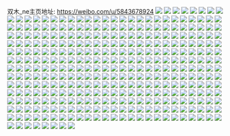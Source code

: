 双木_ne主页地址: https://weibo.com/u/5843678924 
![](https://wx4.sinaimg.cn/mw2000/006nttPSgy1h93rbs2fnyj323u2t4e81.jpg) 
![](https://wx4.sinaimg.cn/mw2000/006nttPSgy1h93rbtpjhnj32c02paqv5.jpg) 
![](https://wx4.sinaimg.cn/mw2000/006nttPSgy1h93rbuozdfj32782xnhdt.jpg) 
![](https://wx4.sinaimg.cn/mw2000/006nttPSgy1h93rbxs7jfj325637k4qr.jpg) 
![](https://wx4.sinaimg.cn/mw2000/006nttPSgy1h8ugyv2bpij32c0340e83.jpg) 
![](https://wx4.sinaimg.cn/mw2000/006nttPSgy1h8ugzl1ykpj32c0340qv8.jpg) 
![](https://wx4.sinaimg.cn/mw2000/006nttPSgy1h8uh073iwnj32c0340qv7.jpg) 
![](https://wx4.sinaimg.cn/mw2000/006nttPSgy1h8uh1ha5obj32c0340hdw.jpg) 
![](https://wx4.sinaimg.cn/mw2000/006nttPSgy1h8uh1ocwf0j32c0340b2b.jpg) 
![](https://wx4.sinaimg.cn/mw2000/006nttPSgy1h8uh1s4coxj31sc2dskjl.jpg) 
![](https://wx4.sinaimg.cn/mw2000/006nttPSgy1h8uh1wccfkj31sc2dsu0x.jpg) 
![](https://wx4.sinaimg.cn/mw2000/006nttPSgy1h8ugybcxlsj31sc2dsu0x.jpg) 
![](https://wx4.sinaimg.cn/mw2000/006nttPSgy1h8uh244jgxj32c03401l0.jpg) 
![](https://wx4.sinaimg.cn/mw2000/006nttPSgy1h8uh2cr3b6j32c0340qv8.jpg) 
![](https://wx4.sinaimg.cn/mw2000/006nttPSgy1h8uh2iv17rj32c03407wj.jpg) 
![](https://wx4.sinaimg.cn/mw2000/006nttPSgy1h8isb7mdmlj32c0389e82.jpg) 
![](https://wx4.sinaimg.cn/mw2000/006nttPSgy1h8isbgz68jj32c0369u10.jpg) 
![](https://wx4.sinaimg.cn/mw2000/006nttPSgy1h8isbnt8gij31rx340x6q.jpg) 
![](https://wx4.sinaimg.cn/mw2000/006nttPSgy1h8isbtxs0dj31yk2vtx6p.jpg) 
![](https://wx4.sinaimg.cn/mw2000/006nttPSgy1h8hp5nnom0j329w2x8hdu.jpg) 
![](https://wx4.sinaimg.cn/mw2000/006nttPSgy1h8hp5pyudpj323s2nkb2a.jpg) 
![](https://wx4.sinaimg.cn/mw2000/006nttPSgy1h8hp5v1i8pj329f32ab2b.jpg) 
![](https://wx4.sinaimg.cn/mw2000/006nttPSgy1h8hp60bpr2j32c03401l0.jpg) 
![](https://wx4.sinaimg.cn/mw2000/006nttPSgy1h8hp647z8cj32c03407wj.jpg) 
![](https://wx4.sinaimg.cn/mw2000/006nttPSgy1h8hp6fh658j30n00vlwnn.jpg) 
![](https://wx4.sinaimg.cn/mw2000/006nttPSgy1h8hp6fxcitj30n00w0dn6.jpg) 
![](https://wx4.sinaimg.cn/mw2000/006nttPSgy1h83w5dkurtj32c0340hdw.jpg) 
![](https://wx4.sinaimg.cn/mw2000/006nttPSgy1h83w5mx5qlj32c0340qv8.jpg) 
![](https://wx4.sinaimg.cn/mw2000/006nttPSgy1h83w5u31pkj31401e0kap.jpg) 
![](https://wx4.sinaimg.cn/mw2000/006nttPSgy1h83w5s2cd7j32c03407wk.jpg) 
![](https://wx4.sinaimg.cn/mw2000/006nttPSgy1h83w5vlmnqj31401e0awy.jpg) 
![](https://wx4.sinaimg.cn/mw2000/006nttPSgy1h83w5fnbg2j326b2ygx6q.jpg) 
![](https://wx4.sinaimg.cn/mw2000/006nttPSgy1h83w585pw0j31401dv7g5.jpg) 
![](https://wx4.sinaimg.cn/mw2000/006nttPSgy1h83w5su3m2j31401e07jc.jpg) 
![](https://wx4.sinaimg.cn/mw2000/006nttPSgy1h7ozjk3tggj317336cx6p.jpg) 
![](https://wx4.sinaimg.cn/mw2000/006nttPSgy1h7ozjmgbh4j30xc3z0x6p.jpg) 
![](https://wx4.sinaimg.cn/mw2000/006nttPSgy1h7ozjp84c0j30z436chdu.jpg) 
![](https://wx4.sinaimg.cn/mw2000/006nttPSgy1h7ozjqlpbmj32982wcu0x.jpg) 
![](https://wx4.sinaimg.cn/mw2000/006nttPSgy1h7ozjscl61j31y22qde82.jpg) 
![](https://wx4.sinaimg.cn/mw2000/006nttPSgy1h7ozjvcu3fj31vj2nsx6p.jpg) 
![](https://wx4.sinaimg.cn/mw2000/006nttPSgy1h7ozjykr1ij325b2trkjm.jpg) 
![](https://wx4.sinaimg.cn/mw2000/006nttPSgy1h7ozk3kk8gj32c0340hdv.jpg) 
![](https://wx4.sinaimg.cn/mw2000/006nttPSgy1h7ozk5e1jyj32032qqb2a.jpg) 
![](https://wx4.sinaimg.cn/mw2000/006nttPSgy1h7ozk8cg0bj31o0280x6p.jpg) 
![](https://wx4.sinaimg.cn/mw2000/006nttPSgy1h7ozkd3efdj31sc2ds1ky.jpg) 
![](https://wx4.sinaimg.cn/mw2000/006nttPSgy1h7lblywy13j32c0341qv7.jpg) 
![](https://wx4.sinaimg.cn/mw2000/006nttPSgy1h7lbm1rvhej32c035d1l0.jpg) 
![](https://wx4.sinaimg.cn/mw2000/006nttPSgy1h7lbm585ulj32c0340x6r.jpg) 
![](https://wx4.sinaimg.cn/mw2000/006nttPSgy1h7lbm8vbicj32c0340u0z.jpg) 
![](https://wx4.sinaimg.cn/mw2000/006nttPSgy1h7lbmbqzeij32c0340npf.jpg) 
![](https://wx4.sinaimg.cn/mw2000/006nttPSgy1h7kyewy8lnj31zj262hdt.jpg) 
![](https://wx4.sinaimg.cn/mw2000/006nttPSgy1h7kyezezg7j323z28xqv5.jpg) 
![](https://wx4.sinaimg.cn/mw2000/006nttPSgy1h6u8uafe4pj32c0341b2b.jpg) 
![](https://wx4.sinaimg.cn/mw2000/006nttPSgy1h6u8ucuop2j32c0341x6q.jpg) 
![](https://wx4.sinaimg.cn/mw2000/006nttPSgy1h6s6usi5i2j32c0340npf.jpg) 
![](https://wx4.sinaimg.cn/mw2000/006nttPSgy1h6s6uwqxdbj326e2wjx6q.jpg) 
![](https://wx4.sinaimg.cn/mw2000/006nttPSgy1h6s6v17xxej32c0341e83.jpg) 
![](https://wx4.sinaimg.cn/mw2000/006nttPSgy1h6s6v5z5f5j32c0340e83.jpg) 
![](https://wx4.sinaimg.cn/mw2000/006nttPSgy1h6s6uo75r5j32c0341kjn.jpg) 
![](https://wx4.sinaimg.cn/mw2000/006nttPSgy1h6s6vas71bj32c0341kdr.jpg) 
![](https://wx4.sinaimg.cn/mw2000/006nttPSgy1h6s6vfonswj32c03411kz.jpg) 
![](https://wx4.sinaimg.cn/mw2000/006nttPSgy1h6s6vjtj15j32c0341qbc.jpg) 
![](https://wx4.sinaimg.cn/mw2000/006nttPSgy1h6s6vnlhyqj32c03404bf.jpg) 
![](https://wx4.sinaimg.cn/mw2000/006nttPSgy1h6qvynop8ij326t2z7hdu.jpg) 
![](https://wx4.sinaimg.cn/mw2000/006nttPSgy1h6qvyud76gj321j2tw130.jpg) 
![](https://wx4.sinaimg.cn/mw2000/006nttPSgy1h6qvyfm419j32c03411kz.jpg) 
![](https://wx4.sinaimg.cn/mw2000/006nttPSgy1h6qvz39zbaj32c03407lb.jpg) 
![](https://wx4.sinaimg.cn/mw2000/006nttPSgy1h6qvzb9ifcj32c0340qv6.jpg) 
![](https://wx4.sinaimg.cn/mw2000/006nttPSgy1h6qvzk1144j32c0340qv6.jpg) 
![](https://wx4.sinaimg.cn/mw2000/006nttPSgy1h6j7bwrlumj328c2w87wi.jpg) 
![](https://wx4.sinaimg.cn/mw2000/006nttPSgy1h6j7c60s1nj322i2ocx6p.jpg) 
![](https://wx4.sinaimg.cn/mw2000/006nttPSgy1h6j7c05db7j32c0352b29.jpg) 
![](https://wx4.sinaimg.cn/mw2000/006nttPSgy1h6j7c2ks7vj32c0340x6q.jpg) 
![](https://wx4.sinaimg.cn/mw2000/006nttPSgy1h5q1lca4nnj30n00pewlf.jpg) 
![](https://wx4.sinaimg.cn/mw2000/006nttPSgy1h4ukxaclvcj31o00p77be.jpg) 
![](https://wx4.sinaimg.cn/mw2000/006nttPSgy1h4ukx9mgp2j31o00p5wlr.jpg) 
![](https://wx4.sinaimg.cn/mw2000/006nttPSgy1h4ukx8u2y4j31o00p5wkl.jpg) 
![](https://wx4.sinaimg.cn/mw2000/006nttPSgy1h4s6t8x5q7j32br2d8b2a.jpg) 
![](https://wx4.sinaimg.cn/mw2000/006nttPSgy1h4s6tay0j2j32o03k0x6r.jpg) 
![](https://wx4.sinaimg.cn/mw2000/006nttPSgy1h4s6tdfs9nj32o03k07wl.jpg) 
![](https://wx4.sinaimg.cn/mw2000/006nttPSgy1h4s6tfviarj32dc35shdx.jpg) 
![](https://wx4.sinaimg.cn/mw2000/006nttPSgy1h4s6t1nm4rj32dc35se83.jpg) 
![](https://wx4.sinaimg.cn/mw2000/006nttPSgy1h4s6thpw5ej32dc35shdv.jpg) 
![](https://wx4.sinaimg.cn/mw2000/006nttPSgy1h4s6tjbgulj32dc35sx6q.jpg) 
![](https://wx4.sinaimg.cn/mw2000/006nttPSgy1h4s6t5i95oj32c0340x6q.jpg) 
![](https://wx4.sinaimg.cn/mw2000/006nttPSgy1h4s6tnrik3j324w31kb2d.jpg) 
![](https://wx4.sinaimg.cn/mw2000/006nttPSgy1h4s6u2l8l9j32dc35s1kz.jpg) 
![](https://wx4.sinaimg.cn/mw2000/006nttPSgy1h4ovr7qtuwj32c0340npf.jpg) 
![](https://wx4.sinaimg.cn/mw2000/006nttPSgy1h4ovuqkevgj32c0340hdv.jpg) 
![](https://wx4.sinaimg.cn/mw2000/006nttPSgy1h4ovxub3rej32c0340e85.jpg) 
![](https://wx4.sinaimg.cn/mw2000/006nttPSgy1h4ovy8ei7pj32c03407wk.jpg) 
![](https://wx4.sinaimg.cn/mw2000/006nttPSgy1h4ovxg4lkij32dc35sb2f.jpg) 
![](https://wx4.sinaimg.cn/mw2000/006nttPSgy1h4ovynoq7oj32c0340x6s.jpg) 
![](https://wx4.sinaimg.cn/mw2000/006nttPSgy1h4ovume4c0j32dc35sqv6.jpg) 
![](https://wx4.sinaimg.cn/mw2000/006nttPSgy1h4ovytghczj32dc35se83.jpg) 
![](https://wx4.sinaimg.cn/mw2000/006nttPSgy1h4ovyxm71oj32dc2q3kjm.jpg) 
![](https://wx4.sinaimg.cn/mw2000/006nttPSgy1h4nr2vuemkj335s2dcu0y.jpg) 
![](https://wx4.sinaimg.cn/mw2000/006nttPSgy1h4nr2tkcpgj32dc35sqv8.jpg) 
![](https://wx4.sinaimg.cn/mw2000/006nttPSgy1h4nr2y3krej32dc35sx6q.jpg) 
![](https://wx4.sinaimg.cn/mw2000/006nttPSgy1h4nr303gnbj32dc35shdu.jpg) 
![](https://wx4.sinaimg.cn/mw2000/006nttPSgy1h4nr2r0qwgj32dc35shdw.jpg) 
![](https://wx4.sinaimg.cn/mw2000/006nttPSgy1h4nr3cjbhhj32dc35shdv.jpg) 
![](https://wx4.sinaimg.cn/mw2000/006nttPSgy1h4myi1erfgj335s2dckjn.jpg) 
![](https://wx4.sinaimg.cn/mw2000/006nttPSgy1h4myi7ihgkj32dc35skjn.jpg) 
![](https://wx4.sinaimg.cn/mw2000/006nttPSgy1h4myi3rdnpj32dc35shdv.jpg) 
![](https://wx4.sinaimg.cn/mw2000/006nttPSgy1h4myi97q5cj32eo37ku0y.jpg) 
![](https://wx4.sinaimg.cn/mw2000/006nttPSgy1h4myhy1m89j32eo37k7wj.jpg) 
![](https://wx4.sinaimg.cn/mw2000/006nttPSgy1h4myibotp7j32dc35se83.jpg) 
![](https://wx4.sinaimg.cn/mw2000/006nttPSgy1h4myidrsuqj32dc35sx6r.jpg) 
![](https://wx4.sinaimg.cn/mw2000/006nttPSgy1h4myifrqwuj32dc35s7wj.jpg) 
![](https://wx4.sinaimg.cn/mw2000/006nttPSgy1h4myimv43mj32dc35sx6q.jpg) 
![](https://wx4.sinaimg.cn/mw2000/006nttPSgy1h4myikeru5j32dc35s1kz.jpg) 
![](https://wx4.sinaimg.cn/mw2000/006nttPSgy1h3txfipmmaj32c03414qr.jpg) 
![](https://wx4.sinaimg.cn/mw2000/006nttPSgy1h3txfm15skj32c03417wj.jpg) 
![](https://wx4.sinaimg.cn/mw2000/006nttPSgy1h3txfoxsv2j32c0341qv6.jpg) 
![](https://wx4.sinaimg.cn/mw2000/006nttPSgy1h3txfruxnej32c0340e83.jpg) 
![](https://wx4.sinaimg.cn/mw2000/006nttPSgy1h3a4jakthdj31z42vshdu.jpg) 
![](https://wx4.sinaimg.cn/mw2000/006nttPSgy1h3a4jl3dlvj32c0340u0y.jpg) 
![](https://wx4.sinaimg.cn/mw2000/006nttPSgy1h3a4jf5itpj31z42tsnpe.jpg) 
![](https://wx4.sinaimg.cn/mw2000/006nttPSgy1h3a4jpwvgtj32c03401kz.jpg) 
![](https://wx4.sinaimg.cn/mw2000/006nttPSgy1h3a4jsalq3j32c03404qq.jpg) 
![](https://wx4.sinaimg.cn/mw2000/006nttPSgy1h34h1598bcj327u340u0x.jpg) 
![](https://wx4.sinaimg.cn/mw2000/006nttPSgy1h34h176pclj31ub2x57wh.jpg) 
![](https://wx4.sinaimg.cn/mw2000/006nttPSgy1h34h1cmco1j31vb2z6u0x.jpg) 
![](https://wx4.sinaimg.cn/mw2000/006nttPSgy1h285czr5poj31wm2pzqv5.jpg) 
![](https://wx4.sinaimg.cn/mw2000/006nttPSgy1h285d2c1duj321o2q34qp.jpg) 
![](https://wx4.sinaimg.cn/mw2000/006nttPSgy1h285d5fcqzj323s2lu1ky.jpg) 
![](https://wx4.sinaimg.cn/mw2000/006nttPSgy1h0vky30pwmj32c0340e83.jpg) 
![](https://wx4.sinaimg.cn/mw2000/006nttPSgy1h0vkxzwl4jj32c0340e82.jpg) 
![](https://wx4.sinaimg.cn/mw2000/006nttPSgy1h0vkyfz9t1j32c0340e83.jpg) 
![](https://wx4.sinaimg.cn/mw2000/006nttPSgy1h0vky82mb2j33402c0x6q.jpg) 
![](https://wx4.sinaimg.cn/mw2000/006nttPSgy1h0vkyc4whgj32c0340kjo.jpg) 
![](https://wx4.sinaimg.cn/mw2000/006nttPSgy1h0vkyqdq42j32c03404qs.jpg) 
![](https://wx4.sinaimg.cn/mw2000/006nttPSgy1h0vkyu53dkj32c0340x6r.jpg) 
![](https://wx4.sinaimg.cn/mw2000/006nttPSgy1h0vkz2z0qhj32c03401l0.jpg) 
![](https://wx4.sinaimg.cn/mw2000/006nttPSgy1h0l7cbllclj32vi26unpf.jpg) 
![](https://wx4.sinaimg.cn/mw2000/006nttPSgy1h0l7cdo0zhj32c0340x6r.jpg) 
![](https://wx4.sinaimg.cn/mw2000/006nttPSgy1h0l7cfhbjuj32c035pu10.jpg) 
![](https://wx4.sinaimg.cn/mw2000/006nttPSgy1h0l7ch7m7kj32c03401kz.jpg) 
![](https://wx4.sinaimg.cn/mw2000/006nttPSgy1h0l7ciwz26j32c0340kjo.jpg) 
![](https://wx4.sinaimg.cn/mw2000/006nttPSgy1h0l7ckoy7nj32c0340x6r.jpg) 
![](https://wx4.sinaimg.cn/mw2000/006nttPSgy1h0l7cmorvaj323h1zmnpf.jpg) 
![](https://wx4.sinaimg.cn/mw2000/006nttPSgy1h09nh91fohj32c03401ky.jpg) 
![](https://wx4.sinaimg.cn/mw2000/006nttPSgy1h09nhfb7aij32c0361qv6.jpg) 
![](https://wx4.sinaimg.cn/mw2000/006nttPSgy1h09nhbzscwj32c03404qq.jpg) 
![](https://wx4.sinaimg.cn/mw2000/006nttPSgy1h09nhj64zhj32c03401l0.jpg) 
![](https://wx4.sinaimg.cn/mw2000/006nttPSgy1h09nlz7dr4j32c0340u0z.jpg) 
![](https://wx4.sinaimg.cn/mw2000/006nttPSgy1h075rqa9xij32c0340x6q.jpg) 
![](https://wx4.sinaimg.cn/mw2000/006nttPSgy1h075rssnjhj32c0340npd.jpg) 
![](https://wx4.sinaimg.cn/mw2000/006nttPSgy1h075rxdotnj32c03404qr.jpg) 
![](https://wx4.sinaimg.cn/mw2000/006nttPSgy1h075s006poj32c0340e81.jpg) 
![](https://wx4.sinaimg.cn/mw2000/006nttPSgy1h075s3jp94j32c0340qv6.jpg) 
![](https://wx4.sinaimg.cn/mw2000/006nttPSgy1h075rmudezj31o02807wh.jpg) 
![](https://wx4.sinaimg.cn/mw2000/006nttPSgy1h075s6mxdfj31o02804qp.jpg) 
![](https://wx4.sinaimg.cn/mw2000/006nttPSgy1gz2x7d9kvxj328a2z2x6p.jpg) 
![](https://wx4.sinaimg.cn/mw2000/006nttPSgy1gz2x7sgvv8j32c03401kx.jpg) 
![](https://wx4.sinaimg.cn/mw2000/006nttPSgy1gz2x7jntrjj32dc269b2b.jpg) 
![](https://wx4.sinaimg.cn/mw2000/006nttPSgy1gz2x7uzuixj32c03401ky.jpg) 
![](https://wx4.sinaimg.cn/mw2000/006nttPSgy1gz2x7mdycyj328w28wu0y.jpg) 
![](https://wx4.sinaimg.cn/mw2000/006nttPSgy1gz2x8bqw3kj32c0340b29.jpg) 
![](https://wx4.sinaimg.cn/mw2000/006nttPSgy1gz2x7oud5sj32c02c0b2a.jpg) 
![](https://wx4.sinaimg.cn/mw2000/006nttPSgy1gz2x89n9pqj32c0340u0x.jpg) 
![](https://wx4.sinaimg.cn/mw2000/006nttPSgy1gz2x8hch94j32c0340u0x.jpg) 
![](https://wx4.sinaimg.cn/mw2000/006nttPSgy1gz2x8ejmg2j32c0340e81.jpg) 
![](https://wx4.sinaimg.cn/mw2000/006nttPSgy1gz1ukqzx1yj32c0340b29.jpg) 
![](https://wx4.sinaimg.cn/mw2000/006nttPSgy1gz1ul00q74j32c03407wj.jpg) 
![](https://wx4.sinaimg.cn/mw2000/006nttPSgy1gz1ukttmd2j32c0340e81.jpg) 
![](https://wx4.sinaimg.cn/mw2000/006nttPSgy1gz1uknuev4j30n00u4n5g.jpg) 
![](https://wx4.sinaimg.cn/mw2000/006nttPSgy1gxya1dr6zej323r2uanpd.jpg) 
![](https://wx4.sinaimg.cn/mw2000/006nttPSgy1gxbgphml9mj32c0340qv6.jpg) 
![](https://wx4.sinaimg.cn/mw2000/006nttPSgy1gxbgpn0h3xj325t2cpu0x.jpg) 
![](https://wx4.sinaimg.cn/mw2000/006nttPSgy1gxbgplesqjj32c03404qr.jpg) 
![](https://wx4.sinaimg.cn/mw2000/006nttPSgy1gxbgprlichj32c03401kz.jpg) 
![](https://wx4.sinaimg.cn/mw2000/006nttPSgy1gxbgpvfxr2j323u2t4u0x.jpg) 
![](https://wx4.sinaimg.cn/mw2000/006nttPSgy1gxbgpu12o2j32c0340qv6.jpg) 
![](https://wx4.sinaimg.cn/mw2000/006nttPSgy1gxbgq2p8yuj33402c0u0y.jpg) 
![](https://wx4.sinaimg.cn/mw2000/006nttPSgy1gxbgpx37lyj32c0340npd.jpg) 
![](https://wx4.sinaimg.cn/mw2000/006nttPSgy1gxbgq0g7myj32c03404qr.jpg) 
![](https://wx4.sinaimg.cn/mw2000/006nttPSgy1gxbgq5huj5j326e28k7wh.jpg) 
![](https://wx4.sinaimg.cn/mw2000/006nttPSgy1gxbgq71jmbj33402c01kx.jpg) 
![](https://wx4.sinaimg.cn/mw2000/006nttPSgy1gxbgrpdne3j329s30a4qt.jpg) 
![](https://wx4.sinaimg.cn/mw2000/006nttPSgy1gxbgrlnvukj30uu0uuwme.jpg) 
![](https://wx4.sinaimg.cn/mw2000/006nttPSgy1gvwmhqakd7j32c02jknpe.jpg) 
![](https://wx4.sinaimg.cn/mw2000/006nttPSgy1gvwmhs0c94j326y38dkjm.jpg) 
![](https://wx4.sinaimg.cn/mw2000/006nttPSgy1gvwmhtuyb8j32bs2tk1kz.jpg) 
![](https://wx4.sinaimg.cn/mw2000/006nttPSgy1gvwmhur0x8j32c02isb29.jpg) 
![](https://wx4.sinaimg.cn/mw2000/006nttPSgy1gvwmhwt6isj33402c0b2c.jpg) 
![](https://wx4.sinaimg.cn/mw2000/006nttPSgy1gvwmhol69sj31zk1hnnpd.jpg) 
![](https://wx4.sinaimg.cn/mw2000/006nttPSgy1gvwmhyvxwhj31zk1hou0x.jpg) 
![](https://wx4.sinaimg.cn/mw2000/006nttPSgy1gvwmi39354j31zk1hnqv5.jpg) 
![](https://wx4.sinaimg.cn/mw2000/006nttPSgy1gvwmi4at2vj30v80n9q9j.jpg) 
![](https://wx4.sinaimg.cn/mw2000/006nttPSgy1gvwmi64pcfj32yo280e83.jpg) 
![](https://wx4.sinaimg.cn/mw2000/006nttPSgy1gvwmi77n4kj32522c9u0x.jpg) 
![](https://wx4.sinaimg.cn/mw2000/006nttPSgy1gvwmitt2e8j33402c04qr.jpg) 
![](https://wx4.sinaimg.cn/mw2000/006nttPSgy1gvwmivv4pij32c0340qv5.jpg) 
![](https://wx4.sinaimg.cn/mw2000/006nttPSgy1gvvg1hiyk0j328m31ukjl.jpg) 
![](https://wx4.sinaimg.cn/mw2000/006nttPSgy1gvvg18l2wuj3269340npe.jpg) 
![](https://wx4.sinaimg.cn/mw2000/006nttPSgy1gvvg1jtxqhj32c0306npd.jpg) 
![](https://wx4.sinaimg.cn/mw2000/006nttPSgy1gvvg1eomywj32bw27a7sw.jpg) 
![](https://wx4.sinaimg.cn/mw2000/006nttPSgy1gvvg15rvc9j329h2v1b29.jpg) 
![](https://wx4.sinaimg.cn/mw2000/006nttPSgy1gvvg1d5v35j323w24ve81.jpg) 
![](https://wx4.sinaimg.cn/mw2000/006nttPSgy1gvvg1lq0t2j32m726wqv5.jpg) 
![](https://wx4.sinaimg.cn/mw2000/006nttPSgy1gvvg1tgxxoj32c03404qt.jpg) 
![](https://wx4.sinaimg.cn/mw2000/006nttPSgy1gvvg1a977ej30yi184k5e.jpg) 
![](https://wx4.sinaimg.cn/mw2000/006nttPSgy1gv3osdv4otj62c0340qv502.jpg) 
![](https://wx4.sinaimg.cn/mw2000/006nttPSgy1gv3osgrl6yj62c0340e8202.jpg) 
![](https://wx4.sinaimg.cn/mw2000/006nttPSgy1gv3osip7gpj624o2u9npd02.jpg) 
![](https://wx4.sinaimg.cn/mw2000/006nttPSgy1gv3oskm8maj622928ghdt02.jpg) 
![](https://wx4.sinaimg.cn/mw2000/006nttPSgy1gv3osnd43cj62ae26qu0y02.jpg) 
![](https://wx4.sinaimg.cn/mw2000/006nttPSgy1gv3osqpxonj62c0340qv602.jpg) 
![](https://wx4.sinaimg.cn/mw2000/006nttPSgy1gv3ostidf9j62c03407wi02.jpg) 
![](https://wx4.sinaimg.cn/mw2000/006nttPSgy1gv3osu3v7qj60n00tlafi02.jpg) 
![](https://wx4.sinaimg.cn/mw2000/006nttPSgy1gv3oswkudfj625p2ye1ky02.jpg) 
![](https://wx4.sinaimg.cn/mw2000/006nttPSgy1gv3osz7aqaj62c02sqnpd02.jpg) 
![](https://wx4.sinaimg.cn/mw2000/006nttPSgy1gv3ot28103j6294306u0x02.jpg) 
![](https://wx4.sinaimg.cn/mw2000/006nttPSgy1gv3ot38jcwj61ms1mf4qp02.jpg) 
![](https://wx4.sinaimg.cn/mw2000/006nttPSgy1gv3ot79h30j62c0340hdu02.jpg) 
![](https://wx4.sinaimg.cn/mw2000/006nttPSgy1gv3ota2evcj62c0340b2a02.jpg) 
![](https://wx4.sinaimg.cn/mw2000/006nttPSgy1gv3otcnwfbj63402c0e8302.jpg) 
![](https://wx4.sinaimg.cn/mw2000/006nttPSgy1gv3otegitrj61r01r0e6q02.jpg) 
![](https://wx4.sinaimg.cn/mw2000/006nttPSgy1gv3otrky6wj62c02puu0y02.jpg) 
![](https://wx4.sinaimg.cn/mw2000/006nttPSgy1gv3othck2tj6292302x6p02.jpg) 
![](https://wx4.sinaimg.cn/mw2000/006nttPSgy1guobynzvdaj62c02x67wl02.jpg) 
![](https://wx4.sinaimg.cn/mw2000/006nttPSgy1guobytr8jxj62c0340b2d02.jpg) 
![](https://wx4.sinaimg.cn/mw2000/006nttPSgy1guobyx8kbhj62c03401l302.jpg) 
![](https://wx4.sinaimg.cn/mw2000/006nttPSgy1guobz0yfiyj62c0340npi02.jpg) 
![](https://wx4.sinaimg.cn/mw2000/006nttPSgy1guobz51ae2j625h2ve4qt02.jpg) 
![](https://wx4.sinaimg.cn/mw2000/006nttPSgy1guobyjxdkxj61wp2hbkjn02.jpg) 
![](https://wx4.sinaimg.cn/mw2000/006nttPSgy1guobz89brsj624431vb2c02.jpg) 
![](https://wx4.sinaimg.cn/mw2000/006nttPSgy1guobzbv5obj62c0340u1102.jpg) 
![](https://wx4.sinaimg.cn/mw2000/006nttPSgy1guobze8extj62c0340b2d02.jpg) 
![](https://wx4.sinaimg.cn/mw2000/006nttPSgy1guobzgrcdqj62c0340qv902.jpg) 
![](https://wx4.sinaimg.cn/mw2000/006nttPSgy1guobzjasjuj62c0340x6t02.jpg) 
![](https://wx4.sinaimg.cn/mw2000/006nttPSgy1guobzkz86pj62c0340qv602.jpg) 
![](https://wx4.sinaimg.cn/mw2000/006nttPSgy1guobzmqmfmj62c0340u0y02.jpg) 
![](https://wx4.sinaimg.cn/mw2000/006nttPSgy1guobzo2skcj62c02faqv602.jpg) 
![](https://wx4.sinaimg.cn/mw2000/006nttPSgy1gum2h8lu1bj624n2xdnpg02.jpg) 
![](https://wx4.sinaimg.cn/mw2000/006nttPSgy1gum2havpkjj627i2y07wl02.jpg) 
![](https://wx4.sinaimg.cn/mw2000/006nttPSgy1gum2hc1m0oj631c2c9b2a02.jpg) 
![](https://wx4.sinaimg.cn/mw2000/006nttPSgy1gum2hcw6u7j63402c0u0x02.jpg) 
![](https://wx4.sinaimg.cn/mw2000/006nttPSgy1gum2h41esej6302292hdv02.jpg) 
![](https://wx4.sinaimg.cn/mw2000/006nttPSgy1gum2he2rjdj63402c0npe02.jpg) 
![](https://wx4.sinaimg.cn/mw2000/006nttPSgy1gum2hfjclzj63402c0npe02.jpg) 
![](https://wx4.sinaimg.cn/mw2000/006nttPSgy1gum2hhynk2j61bp1zkhdu02.jpg) 
![](https://wx4.sinaimg.cn/mw2000/006nttPSgy1gum2hjmqffj61bp1zkhdu02.jpg) 
![](https://wx4.sinaimg.cn/mw2000/006nttPSgy1gum2hlrscuj61kw2dchdv02.jpg) 
![](https://wx4.sinaimg.cn/mw2000/006nttPSgy1gum2hobdcgj62dc1kw1kz02.jpg) 
![](https://wx4.sinaimg.cn/mw2000/006nttPSgy1gum2hqc10dj62dc1kwqv602.jpg) 
![](https://wx4.sinaimg.cn/mw2000/006nttPSgy1gum2hrdta2j628b2z3b2902.jpg) 
![](https://wx4.sinaimg.cn/mw2000/006nttPSgy1gum2hsfd9hj62c0340tx602.jpg) 
![](https://wx4.sinaimg.cn/mw2000/006nttPSgy1gum2htd5cmj625c2z8qv502.jpg) 
![](https://wx4.sinaimg.cn/mw2000/006nttPSgy1gsale0k13cj31t52n2u0y.jpg) 
![](https://wx4.sinaimg.cn/mw2000/006nttPSgy1gsale13dccj60n00te7b702.jpg) 
![](https://wx4.sinaimg.cn/mw2000/006nttPSgy1gsale2ll87j320a2gcqv6.jpg) 
![](https://wx4.sinaimg.cn/mw2000/006nttPSgy1gsale344zjj30n00t9wlc.jpg) 
![](https://wx4.sinaimg.cn/mw2000/006nttPSgy1gsaldxyg8fj329v1vakjl.jpg) 
![](https://wx4.sinaimg.cn/mw2000/006nttPSgy1gsale3wuhvj326q2kfu0x.jpg) 
![](https://wx4.sinaimg.cn/mw2000/006nttPSgy1gsale5mxmdj30iu0qi0vj.jpg) 
![](https://wx4.sinaimg.cn/mw2000/006nttPSgy1gquiwajezwj30n00t9gsg.jpg) 
![](https://wx4.sinaimg.cn/mw2000/006nttPSgy1gquiwbec9hj30n00tegsf.jpg) 
![](https://wx4.sinaimg.cn/mw2000/006nttPSgy1gquiwcapfaj30n00thqa4.jpg) 
![](https://wx4.sinaimg.cn/mw2000/006nttPSgy1gquiwdbol2j30n00t4q9v.jpg) 
![](https://wx4.sinaimg.cn/mw2000/006nttPSgy1gquiwjs8d3j320a2gcnpe.jpg) 
![](https://wx4.sinaimg.cn/mw2000/006nttPSgy1gquiwqp95gj31t52n2qv6.jpg) 
![](https://wx4.sinaimg.cn/mw2000/006nttPSgy1gquiwrqpbaj30hu0rnjy2.jpg) 
![](https://wx4.sinaimg.cn/mw2000/006nttPSgy1gquiw9k4fhj30jq0qun3z.jpg) 
![](https://wx4.sinaimg.cn/mw2000/006nttPSly1gja50rim8nj32c03404qq.jpg) 
![](https://wx4.sinaimg.cn/mw2000/006nttPSly1gja50tdzg6j32c0340x6p.jpg) 
![](https://wx4.sinaimg.cn/mw2000/006nttPSly1gja50x1dsqj32c03407wm.jpg) 
![](https://wx4.sinaimg.cn/mw2000/006nttPSly1gja511b4m2j33402c04qu.jpg) 
![](https://wx4.sinaimg.cn/mw2000/006nttPSly1gja513vlzoj32c03401ky.jpg) 
![](https://wx4.sinaimg.cn/mw2000/006nttPSly1gja517qgvtj33402c0qv9.jpg) 
![](https://wx4.sinaimg.cn/mw2000/006nttPSly1gja519m7cxj33402c0npd.jpg) 
![](https://wx4.sinaimg.cn/mw2000/006nttPSly1gja51ef18xj32c0340hdx.jpg) 
![](https://wx4.sinaimg.cn/mw2000/006nttPSly1gja50pknohj30u0140gp4.jpg) 
![](https://wx4.sinaimg.cn/mw2000/006nttPSly1gja51ggz3ij32c0340hdu.jpg) 
![](https://wx4.sinaimg.cn/mw2000/006nttPSly1gja51lhy40j32c0340b2d.jpg) 
![](https://wx4.sinaimg.cn/mw2000/006nttPSly1gja51nk2doj33402c0npd.jpg) 
![](https://wx4.sinaimg.cn/mw2000/006nttPSly1gja51rjttlj33402c01l0.jpg) 
![](https://wx4.sinaimg.cn/mw2000/006nttPSly1gja51t58q2j32c02c0b29.jpg) 
![](https://wx4.sinaimg.cn/mw2000/006nttPSgy1gih7xhsmpgj315s0vcar0.jpg) 
![](https://wx4.sinaimg.cn/mw2000/006nttPSgy1gih7xidc5rj315s0vcdxh.jpg) 
![](https://wx4.sinaimg.cn/mw2000/006nttPSgy1gih7xix571j315s0w6k9j.jpg) 
![](https://wx4.sinaimg.cn/mw2000/006nttPSgy1gih7xjnamhj315s0vc19k.jpg) 
![](https://wx4.sinaimg.cn/mw2000/006nttPSgy1gih7xk5bkfj315s0wi1ai.jpg) 
![](https://wx4.sinaimg.cn/mw2000/006nttPSgy1gih7xkv6hjj30vc16idz0.jpg) 
![](https://wx4.sinaimg.cn/mw2000/006nttPSgy1gih7xllae7j30vc16e7n6.jpg) 
![](https://wx4.sinaimg.cn/mw2000/006nttPSgy1gih7xm47n2j30sp13e7h9.jpg) 
![](https://wx4.sinaimg.cn/mw2000/006nttPSgy1gih7xmuvnbj30vc15sqml.jpg) 
![](https://wx4.sinaimg.cn/mw2000/006nttPSgy1gih7xnjbfsj30vc15swy7.jpg) 
![](https://wx4.sinaimg.cn/mw2000/006nttPSgy1gih7xgsbmcj30vc12nk95.jpg) 
![](https://wx4.sinaimg.cn/mw2000/006nttPSgy1gih7xo6aogj30te0zh4f6.jpg) 
![](https://wx4.sinaimg.cn/mw2000/006nttPSgy1gih7xopbdxj30sp12mtkj.jpg) 
![](https://wx4.sinaimg.cn/mw2000/006nttPSgy1ghknaws2esj32c02c0e82.jpg) 
![](https://wx4.sinaimg.cn/mw2000/006nttPSgy1ghknayi6njj32c02c0b2a.jpg) 
![](https://wx4.sinaimg.cn/mw2000/006nttPSgy1ghknazp6ldj32c02c0qv5.jpg) 
![](https://wx4.sinaimg.cn/mw2000/006nttPSgy1ghknb0tektj320j20z1ky.jpg) 
![](https://wx4.sinaimg.cn/mw2000/006nttPSgy1ghknb4pt3tj32c02c0hdt.jpg) 
![](https://wx4.sinaimg.cn/mw2000/006nttPSgy1ghknb1t4lvj32c02dchdt.jpg) 
![](https://wx4.sinaimg.cn/mw2000/006nttPSgy1ghknb2mjv5j31v22juhdt.jpg) 
![](https://wx4.sinaimg.cn/mw2000/006nttPSgy1ghknb5se6ij32c02c0b29.jpg) 
![](https://wx4.sinaimg.cn/mw2000/006nttPSgy1ghknb3qwj6j32c02go7wi.jpg) 
![](https://wx4.sinaimg.cn/mw2000/006nttPSgy1gh4vso0ibej32ap2io7wi.jpg) 
![](https://wx4.sinaimg.cn/mw2000/006nttPSgy1gh4vspem7lj326c2epu0x.jpg) 
![](https://wx4.sinaimg.cn/mw2000/006nttPSgy1gh4vsqot03j32c02c0x6p.jpg) 
![](https://wx4.sinaimg.cn/mw2000/006nttPSgy1gh4vsrxep6j32c02c07wi.jpg) 
![](https://wx4.sinaimg.cn/mw2000/006nttPSly1gfvbn7c5hbj30yi0mk409.jpg) 
![](https://wx4.sinaimg.cn/mw2000/006nttPSly1gfvbn6y26hj30yi0lhwfr.jpg) 
![](https://wx4.sinaimg.cn/mw2000/006nttPSly1gfvbn7rplbj30yb1grjuo.jpg) 
![](https://wx4.sinaimg.cn/mw2000/006nttPSly1gfvbn87yuij30yi1bpwgj.jpg) 
![](https://wx4.sinaimg.cn/mw2000/006nttPSly1gfr5rwc4o0j31400u0n3y.jpg) 
![](https://wx4.sinaimg.cn/mw2000/006nttPSly1gfr5rwy04pj31400u0ait.jpg) 
![](https://wx4.sinaimg.cn/mw2000/006nttPSly1gfr5ryimohj30ya0pu44w.jpg) 
![](https://wx4.sinaimg.cn/mw2000/006nttPSly1gfr5rvn8nbj30w50u00xw.jpg) 
![](https://wx4.sinaimg.cn/mw2000/006nttPSly1gfr5s0kc91j30vl0u0gtx.jpg) 
![](https://wx4.sinaimg.cn/mw2000/006nttPSly1gfr5s10d8pj31400u0tbx.jpg) 
![](https://wx4.sinaimg.cn/mw2000/006nttPSly1gfr5s1ul1nj31400u0ah1.jpg) 
![](https://wx4.sinaimg.cn/mw2000/006nttPSly1gfr5s2sb3cj30u00u0n4z.jpg) 
![](https://wx4.sinaimg.cn/mw2000/006nttPSly1gfr5s3htv9j31400u0n5s.jpg) 
![](https://wx4.sinaimg.cn/mw2000/006nttPSly1gfkbj3do8sj30u0190tg6.jpg) 
![](https://wx4.sinaimg.cn/mw2000/006nttPSly1gfkbj3ube5j30u0190qa5.jpg) 
![](https://wx4.sinaimg.cn/mw2000/006nttPSly1gfkbj4e7mnj30u0147dnt.jpg) 
![](https://wx4.sinaimg.cn/mw2000/006nttPSly1gfkbj53n00j30u00usdmr.jpg) 
![](https://wx4.sinaimg.cn/mw2000/006nttPSly1gfkbj5sth1j30u00u047a.jpg) 
![](https://wx4.sinaimg.cn/mw2000/006nttPSly1gfkbj2sb3lj30u012iwoy.jpg) 
![](https://wx4.sinaimg.cn/mw2000/006nttPSly1gbwb8vf525j30qo0qo76v.jpg) 
![](https://wx4.sinaimg.cn/mw2000/006nttPSly1gamld6lpygj30k31pc7hi.jpg) 
![](https://wx4.sinaimg.cn/mw2000/006nttPSly1gamld7ctpej30k71pcdsr.jpg) 
![](https://wx4.sinaimg.cn/mw2000/006nttPSly1gamlda5mq1j30u01hchdu.jpg) 
![](https://wx4.sinaimg.cn/mw2000/006nttPSly1gamld5ep1sj30u01hc7wj.jpg) 
![](https://wx4.sinaimg.cn/mw2000/006nttPSly1gamldb2ivcj30ji1pctm5.jpg) 
![](https://wx4.sinaimg.cn/mw2000/006nttPSly1gamldbmzsej30u00u5gy9.jpg) 
![](https://wx4.sinaimg.cn/mw2000/006nttPSgy1g69odloilwj31ho1hogxq.jpg) 
![](https://wx4.sinaimg.cn/mw2000/006nttPSgy1g69odmu5okj31o01o0b29.jpg) 
![](https://wx4.sinaimg.cn/mw2000/006nttPSgy1g69odoaq6wj31o01o0e81.jpg) 
![](https://wx4.sinaimg.cn/mw2000/006nttPSgy1g69odkpysnj31ho1hoe81.jpg) 
![](https://wx4.sinaimg.cn/mw2000/006nttPSgy1g69odpgaj8j32c02c0hdt.jpg) 
![](https://wx4.sinaimg.cn/mw2000/006nttPSgy1g69odqpgxzj32c02c0npd.jpg) 
![](https://wx4.sinaimg.cn/mw2000/006nttPSgy1g69odsqwj0j32c025g4qq.jpg) 
![](https://wx4.sinaimg.cn/mw2000/006nttPSgy1g69odu5f81j32yo1o0npd.jpg) 
![](https://wx4.sinaimg.cn/mw2000/006nttPSgy1g69oduyovvj30yi0mbqhc.jpg) 
